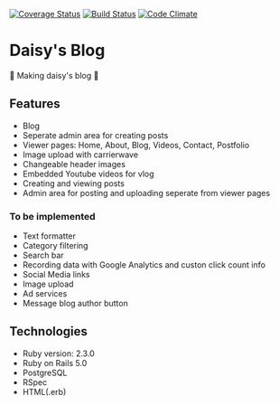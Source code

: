 [![Coverage Status](https://coveralls.io/repos/github/dmkent20/daisykent.com/badge.svg?branch=posts)](https://coveralls.io/github/dmkent20/daisykent.com?branch=posts)
[![Build Status](https://travis-ci.org/dmkent20/daisykent.com.svg?branch=master)](https://travis-ci.org/dmkent20/daisykent.com)
[![Code Climate](https://codeclimate.com/github/dmkent20/daisykent.com.png)](https://codeclimate.com/github/dmkent20/daisykent.com)

# Daisy's Blog

:construction: Making daisy's blog :construction:

## Features
* Blog
* Seperate admin area for creating posts
* Viewer pages: Home, About, Blog, Videos, Contact, Postfolio
* Image upload with carrierwave
* Changeable header images
* Embedded Youtube videos for vlog
* Creating and viewing posts
* Admin area for posting and uploading seperate from viewer pages

### To be implemented
* Text formatter
* Category filtering
* Search bar
* Recording data with Google Analytics and custon click count info
* Social Media links
* Image upload
* Ad services
* Message blog author button

## Technologies

* Ruby version: 2.3.0
* Ruby on Rails 5.0
* PostgreSQL
* RSpec
* HTML(.erb)
